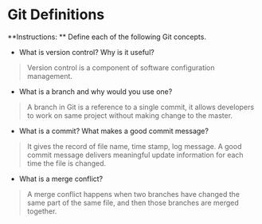 # Git Definitions

**Instructions: ** Define each of the following Git concepts.

* What is version control?  Why is it useful?

> Version control is a component of software configuration management.

* What is a branch and why would you use one?

>A branch in Git is a reference to a single commit, it allows developers to work on same project without making change to the master.

* What is a commit? What makes a good commit message?

>It gives the record of file name, time stamp, log message. A good commit message delivers meaningful update information for each time the file is changed.

* What is a merge conflict?

>A merge conflict happens when two branches have changed the same part of the same file, and then those branches are merged together.